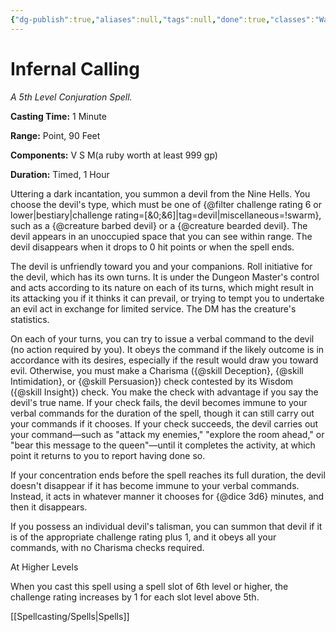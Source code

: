```yaml
---
{"dg-publish":true,"aliases":null,"tags":null,"done":true,"classes":"Warlock, Wizard,","spellLevel":5,"school":"Conjuration","source":"XGE","permalink":"/spells/infernal-calling/","dgHomeLink":false,"dgPassFrontmatter":true}
---
```


# Infernal Calling
*A 5th Level Conjuration Spell.*

**Casting Time:** 1 Minute

**Range:** Point, 90 Feet

**Components:** V S M(a ruby worth at least 999 gp)

**Duration:** Timed, 1 Hour

Uttering a dark incantation, you summon a devil from the Nine Hells. You choose the devil's type, which must be one of {@filter challenge rating 6 or lower|bestiary|challenge rating=[&0;&6]|tag=devil|miscellaneous=!swarm}, such as a {@creature barbed devil} or a {@creature bearded devil}. The devil appears in an unoccupied space that you can see within range. The devil disappears when it drops to 0 hit points or when the spell ends.



The devil is unfriendly toward you and your companions. Roll initiative for the devil, which has its own turns. It is under the Dungeon Master's control and acts according to its nature on each of its turns, which might result in its attacking you if it thinks it can prevail, or trying to tempt you to undertake an evil act in exchange for limited service. The DM has the creature's statistics.



On each of your turns, you can try to issue a verbal command to the devil (no action required by you). It obeys the command if the likely outcome is in accordance with its desires, especially if the result would draw you toward evil. Otherwise, you must make a Charisma ({@skill Deception}, {@skill Intimidation}, or {@skill Persuasion}) check contested by its Wisdom ({@skill Insight}) check. You make the check with advantage if you say the devil's true name. If your check fails, the devil becomes immune to your verbal commands for the duration of the spell, though it can still carry out your commands if it chooses. If your check succeeds, the devil carries out your command—such as "attack my enemies," "explore the room ahead," or "bear this message to the queen"—until it completes the activity, at which point it returns to you to report having done so.



If your concentration ends before the spell reaches its full duration, the devil doesn't disappear if it has become immune to your verbal commands. Instead, it acts in whatever manner it chooses for {@dice 3d6} minutes, and then it disappears.



If you possess an individual devil's talisman, you can summon that devil if it is of the appropriate challenge rating plus 1, and it obeys all your commands, with no Charisma checks required.

At Higher Levels

When you cast this spell using a spell slot of 6th level or higher, the challenge rating increases by 1 for each slot level above 5th.

[[Spellcasting/Spells|Spells]]